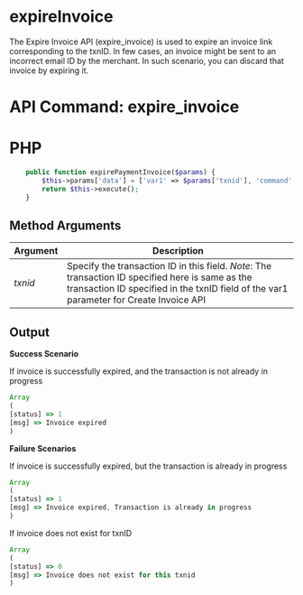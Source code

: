 # expireInvoice

The Expire Invoice API (expire_invoice) is used to expire an invoice link corresponding to the txnID. In few cases, an invoice might be sent to an incorrect email ID by the merchant. In such scenario, you can discard that invoice by expiring it.

# API Command: expire_invoice

# PHP

```php
    public function expirePaymentInvoice($params) {
        $this->params['data'] = ['var1' => $params['txnid'], 'command' => self::EXPIRE_INVOICE_API];
        return $this->execute();
    }
```

## Method Arguments

Argument |  Description
------------ | --------------------------
*txnid* | Specify the transaction ID in this field. *Note*: The transaction ID specified here is same as the transaction ID specified in the txnID field of the var1 parameter for Create Invoice API

## Output

**Success Scenario**

If invoice is successfully expired, and the transaction is not already in progress

```js
Array
(
[status] => 1
[msg] => Invoice expired
)
```

**Failure Scenarios**

If invoice is successfully expired, but the transaction is already in progress

```js
Array
(
[status] => 1
[msg] => Invoice expired, Transaction is already in progress
)
```

If invoice does not exist for txnID

```js
Array
(
[status] => 0
[msg] => Invoice does not exist for this txnid
)
```

